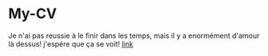 # My-CV

Je n'ai pas reussie à le finir dans les temps, mais il y a enormément d'amour là dessus!
j'espére que ça se voit!
[link](https://charlene-bx.github.io/My-CV/)
